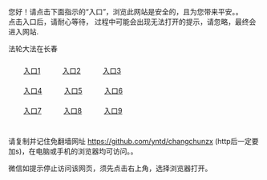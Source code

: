 您好！请点击下面指示的“入口”，浏览此网站是安全的，且为您带来平安。。 <br/>
点击入口后，请耐心等待， 过程中可能会出现无法打开的提示，请忽略，最终会进入网站. </br>

法轮大法在长春<br/>
<div style="padding:10px"><a style="margin:20px" target="_blank" href="https://dfrdsf8tit0pe.cloudfront.net/2Qpsp?nuruzhqb" id="ccLink1" rel="nofollow">入口1</a> <a target="_blank" style="margin:20px" href="https://d2459acs65zt8l.cloudfront.net/2Qpsp?vhwts" id="ccLink2" rel="nofollow">入口2</a> <a style="margin:20px" target="_blank" href="https://d3q64dtlka5rcf.cloudfront.net/2Qpsp?pwwfrcd" id="ccLink3" rel="nofollow">入口3</a></div>

<div style="padding:10px" ><a style="margin:20px" target="_blank" href="https://dfrdsf8tit0pe.cloudfront.net/2Qpsp?nuruzhqb" id="ccLink4" rel="nofollow">入口4</a> <a style="margin:20px" href="https://d2459acs65zt8l.cloudfront.net/2Qpsp?vhwts" target="_blank" id="ccLink5" rel="nofollow">入口5</a> <a style="margin:20px" href="https://d3q64dtlka5rcf.cloudfront.net/2Qpsp?pwwfrcd" target="_blank" id="ccLink6" rel="nofollow">入口6</a></div>

<div style="padding:10px"><a style="margin:20px" target="_blank" href="https://dfrdsf8tit0pe.cloudfront.net/2Qpsp?nuruzhqb" id="ccLink7" rel="nofollow">入口7</a> <a style="margin:20px" href="https://d2459acs65zt8l.cloudfront.net/2Qpsp?vhwts" target="_blank" id="ccLink8" rel="nofollow">入口8</a> <a style="margin:20px" target="_blank" href="https://d3q64dtlka5rcf.cloudfront.net/2Qpsp?pwwfrcd" id="ccLink9" rel="nofollow">入口9</a></div>

<br/>



请复制并记住免翻墙网址 https://github.com/yntd/changchunzx (http后一定要加s)，在电脑或手机的浏览器均可访问。。<br/>

微信如提示停止访问该网页，须先点击右上角，选择浏览器打开。
